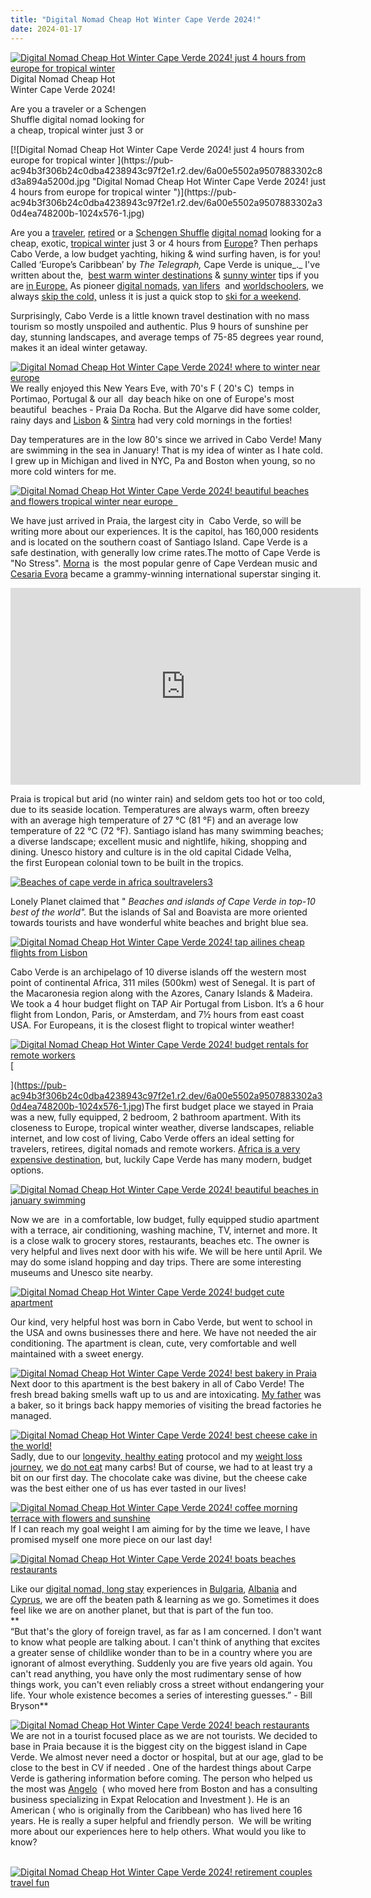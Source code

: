 ```yaml
---
title: "Digital Nomad Cheap Hot Winter Cape Verde 2024!"
date: 2024-01-17
---
```


[![Digital Nomad Cheap Hot Winter Cape Verde 2024! just 4 hours from europe for tropical winter ](https://pub-ac94b3f306b24c0dba4238943c97f2e1.r2.dev/6a00e5502a9507883302c8d3a824b8200b.jpg "Digital Nomad Cheap Hot Winter Cape Verde 2024! just 4 hours from europe for tropical winter ")](https://pub-ac94b3f306b24c0dba4238943c97f2e1.r2.dev/deb65fb59b9630f247e24ae700551dca-scaled.jpg)Digital Nomad Cheap Hot  
Winter Cape Verde 2024!  
  
Are you a traveler or a Schengen  
Shuffle digital nomad looking for  
a cheap, tropical winter just 3 or 

<!--more--> [![Digital Nomad Cheap Hot Winter Cape Verde 2024! just 4 hours from europe for tropical winter ](https://pub-ac94b3f306b24c0dba4238943c97f2e1.r2.dev/6a00e5502a9507883302c8d3a894a5200d.jpg "Digital Nomad Cheap Hot Winter Cape Verde 2024! just 4 hours from europe for tropical winter ")](https://pub-ac94b3f306b24c0dba4238943c97f2e1.r2.dev/6a00e5502a9507883302a30d4ea748200b-1024x576-1.jpg)  
Are you a [traveler](http://soultravelers3new.local/2021/10/ready-for-post-pandemic-boomer-empty-nest-travel-.html), [retired](http://soultravelers3new.local/2022/03/retirement-traveling-around-the-world.html) or a [Schengen Shuffle](http://soultravelers3new.local/2023/05/what-is-schengen-shuffle-travel-how-to-do-it.html) [digital nomad](http://soultravelers3new.local/2009/04/how-to-travel-the-world-as-a-digital-nomad-family.html) looking for a cheap, exotic, [tropical winter](http://soultravelers3new.local/2011/01/tropical-winter-home-in-penang-malaysia-location-indenpendent-digital-nomad-long-term-travel-tips-.html) just 3 or 4 hours from [Europe](http://soultravelers3new.local/2022/07/cheapest-way-to-travel-europe-budget-travel-must-read.html)? Then perhaps Cabo Verde, a low budget yachting, hiking & wind surfing haven, is for you! Called ‘Europe’s Caribbean’ by _The Telegraph,_ Cape Verde is unique_._ I've written about the,  [best warm winter destinations](http://soultravelers3new.local/2022/11/best-warm-winter-digital-nomad-destinations-.html) & [sunny winter](http://soultravelers3new.local/2023/12/top-8-warmest-winter-places-in-or-near-europe-for-digital-nomads-travel.html#more) tips if you are [in Europe.](http://soultravelers3new.local/2023/09/diy-luxury-glamping-near-barcelona-.html) As pioneer [digital nomads](http://soultravelers3new.local/2022/09/vacation-vs-full-time-travel-digital-nomad-lifestyle.html), [van lifers](http://soultravelers3new.local/2022/06/tiny-house-on-wheels-vintage-rv-remodel-.html#more)  and [worldschoolers](http://soultravelers3new.local/2013/01/world-school-education-at-its-best-.html), we always [skip the cold,](http://soultravelers3new.local/2013/02/winter-camping-in-europe.html) unless it is just a quick stop to [ski for a weekend](http://soultravelers3new.local/2012/12/skiing-in-southern-spain.html).  
  
Surprisingly, Cabo Verde is a little known travel destination with no mass tourism so mostly unspoiled and authentic. Plus 9 hours of sunshine per day, stunning landscapes, and average temps of 75-85 degrees year round, makes it an ideal winter getaway.    
  
[![Digital Nomad Cheap Hot Winter Cape Verde 2024! where to winter near europe ](https://pub-ac94b3f306b24c0dba4238943c97f2e1.r2.dev/6a00e5502a9507883302c8d3a82523200b.jpg "Digital Nomad Cheap Hot Winter Cape Verde 2024! where to winter near europe ")](https://pub-ac94b3f306b24c0dba4238943c97f2e1.r2.dev/6a00e5502a9507883302a30d4ea748200b-1024x576-1.jpg)  
We really enjoyed this New Years Eve, with 70's F ( 20's C)  temps in Portimao, Portugal & our all  day beach hike on one of Europe's most beautiful  beaches - Praia Da Rocha. But the Algarve did have some colder, rainy days and [Lisbon](http://soultravelers3new.local/2008/07/portuguese-day.html) & [Sintra](http://soultravelers3new.local/2008/07/scintillating-s.html) had very cold mornings in the forties!  
  
Day temperatures are in the low 80's since we arrived in Cabo Verde! Many are swimming in the sea in January! That is my idea of winter as I hate cold. I grew up in Michigan and lived in NYC, Pa and Boston when young, so no more cold winters for me. 

[![Digital Nomad Cheap Hot Winter Cape Verde 2024! beautiful beaches and flowers tropical winter near europe   ](https://pub-ac94b3f306b24c0dba4238943c97f2e1.r2.dev/6a00e5502a9507883302c8d3a894d8200d.jpg "Digital Nomad Cheap Hot Winter Cape Verde 2024! beautiful beaches and flowers tropical winter near europe   ")](https://pub-ac94b3f306b24c0dba4238943c97f2e1.r2.dev/6a00e5502a9507883302a30d4ea748200b-1024x576-1.jpg)

We have just arrived in Praia, the largest city in  Cabo Verde, so will be writing more about our experiences. It is the capitol, has 160,000 residents and is located on the southern coast of Santiago Island. Cape Verde is a safe destination, with generally low crime rates.The motto of Cape Verde is "No Stress". [Morna](https://www.youtube.com/watch?v=dwmVmOa_-qw) is  the most popular genre of Cape Verdean music and [Cesaria Evora](https://www.youtube.com/watch?v=3SVER-bHVgU) became a grammy-winning international superstar singing it. 

<iframe allow="accelerometer; autoplay; clipboard-write; encrypted-media; gyroscope; picture-in-picture; web-share" allowfullscreen frameborder="0" height="315" src="https://www.youtube.com/embed/qzGNLXVgc28?si=vqUiaSB1v1xbUsk3" title="YouTube video player" width="560"></iframe>

Praia is tropical but arid (no winter rain) and seldom gets too hot or too cold, due to its seaside location. Temperatures are always warm, often breezy with an average high temperature of 27 °C (81 °F) and an average low temperature of 22 °C (72 °F). Santiago island has many swimming beaches; a diverse landscape; excellent music and nightlife, hiking, shopping and dining. Unesco history and culture is in the old capital Cidade Velha, the first European colonial town to be built in the tropics.  
  
[![Beaches of cape verde in africa soultravelers3](https://pub-ac94b3f306b24c0dba4238943c97f2e1.r2.dev/6a00e5502a9507883302c8d3a48c59200c.jpg "Beaches of cape verde in africa soultravelers3")](https://pub-ac94b3f306b24c0dba4238943c97f2e1.r2.dev/6a00e5502a9507883302a30d4ea748200b-1024x576-1.jpg)  
  
Lonely Planet claimed that " _Beaches and islands of Cape Verde in top-10 best of the world"._ But the islands of Sal and Boavista are more oriented towards tourists and have wonderful white beaches and bright blue sea.

  
[![Digital Nomad Cheap Hot Winter Cape Verde 2024! tap ailines cheap flights from Lisbon](https://pub-ac94b3f306b24c0dba4238943c97f2e1.r2.dev/6a00e5502a9507883302c8d3a8954c200d.jpg "Digital Nomad Cheap Hot Winter Cape Verde 2024! tap ailines cheap flights from Lisbon")](https://pub-ac94b3f306b24c0dba4238943c97f2e1.r2.dev/6a00e5502a9507883302a30d4ea748200b-1024x576-1.jpg)

  
Cabo Verde is an archipelago of 10 diverse islands off the western most point of continental Africa, 311 miles (500km) west of Senegal. It is part of the Macaronesia region along with the Azores, Canary Islands & Madeira. We took a 4 hour budget flight on TAP Air Portugal from Lisbon. It’s a 6 hour flight from London, Paris, or Amsterdam, and 7½ hours from east coast USA. For Europeans, it is the closest flight to tropical winter weather!  
  
[](https://pub-ac94b3f306b24c0dba4238943c97f2e1.r2.dev/6a00e5502a9507883302a30d4ea748200b-1024x576-1.jpg)[![Digital Nomad Cheap Hot Winter Cape Verde 2024! budget rentals for remote workers ](https://pub-ac94b3f306b24c0dba4238943c97f2e1.r2.dev/6a00e5502a9507883302c8d3a82569200b.jpg "Digital Nomad Cheap Hot Winter Cape Verde 2024! budget rentals for remote workers ")](https://pub-ac94b3f306b24c0dba4238943c97f2e1.r2.dev/6a00e5502a9507883302a30d4ea748200b-1024x576-1.jpg)[  
  
](https://pub-ac94b3f306b24c0dba4238943c97f2e1.r2.dev/6a00e5502a9507883302a30d4ea748200b-1024x576-1.jpg)The first budget place we stayed in Praia was a new, fully equipped, 2 bedroom, 2 bathroom apartment. With its closeness to Europe, tropical winter weather, diverse landscapes, reliable internet, and low cost of living, Cabo Verde offers an ideal setting for travelers, retirees, digital nomads and remote workers. [Africa is a very expensive destination](https://theworldpursuit.com/traveling-africa-expensive/), but, luckily Cape Verde has many modern, budget options.  

[![Digital Nomad Cheap Hot Winter Cape Verde 2024! beautiful beaches in january swimming ](https://pub-ac94b3f306b24c0dba4238943c97f2e1.r2.dev/6a00e5502a9507883302c8d3a825c9200b.jpg "Digital Nomad Cheap Hot Winter Cape Verde 2024! beautiful beaches in january swimming ")](https://pub-ac94b3f306b24c0dba4238943c97f2e1.r2.dev/6a00e5502a9507883302a30d4ea748200b-1024x576-1.jpg)

Now we are  in a comfortable, low budget, fully equipped studio apartment with a terrace, air conditioning, washing machine, TV, internet and more. It is a close walk to grocery stores, restaurants, beaches etc. The owner is very helpful and lives next door with his wife. We will be here until April. We may do some island hopping and day trips. There are some interesting museums and Unesco site nearby. 

  
[![Digital Nomad Cheap Hot Winter Cape Verde 2024! budget cute apartment ](https://pub-ac94b3f306b24c0dba4238943c97f2e1.r2.dev/6a00e5502a9507883302c8d3a44465200c.jpg "Digital Nomad Cheap Hot Winter Cape Verde 2024! budget cute apartment ")](https://pub-ac94b3f306b24c0dba4238943c97f2e1.r2.dev/6a00e5502a9507883302a30d4ea748200b-1024x576-1.jpg)

Our kind, very helpful host was born in Cabo Verde, but went to school in the USA and owns businesses there and here. We have not needed the air conditioning. The apartment is clean, cute, very comfortable and well maintained with a sweet energy.   
  
[![Digital Nomad Cheap Hot Winter Cape Verde 2024! best bakery in Praia ](https://pub-ac94b3f306b24c0dba4238943c97f2e1.r2.dev/6a00e5502a9507883302c8d3a82637200b.jpg "Digital Nomad Cheap Hot Winter Cape Verde 2024! best bakery in Praia ")](https://pub-ac94b3f306b24c0dba4238943c97f2e1.r2.dev/6a00e5502a9507883302a30d4ea748200b-1024x576-1.jpg)  
Next door to this apartment is the best bakery in all of Cabo Verde! The fresh bread baking smells waft up to us and are intoxicating. [My father](http://soultravelers3new.local/2012/05/what-i-learned-from-my-father.html) was a baker, so it brings back happy memories of visiting the bread factories he managed.    
  
[![Digital Nomad Cheap Hot Winter Cape Verde 2024! best cheese cake in the world!](https://pub-ac94b3f306b24c0dba4238943c97f2e1.r2.dev/6a00e5502a9507883302c8d3a444ef200c.jpg "Digital Nomad Cheap Hot Winter Cape Verde 2024! best cheese cake in the world!")](https://pub-ac94b3f306b24c0dba4238943c97f2e1.r2.dev/6a00e5502a9507883302a30d4ea748200b-1024x576-1.jpg)  
Sadly, due to our [longevity, healthy eating](http://soultravelers3new.local/2022/06/my-weight-journey-down-135lbs-612-kilos.html) protocol and my [weight loss journey](http://soultravelers3new.local/2023/03/how-i-lost-170lbs77-kilos-at-70.html#more), we [do not eat](http://soultravelers3new.local/2023/03/health-benefits-of-sun-barefoot-beach-walk.html) many carbs! But of course, we had to at least try a bit on our first day. The chocolate cake was divine, but the cheese cake was the best either one of us has ever tasted in our lives!   
  
[![Digital Nomad Cheap Hot Winter Cape Verde 2024! coffee morning terrace with flowers and sunshine](https://pub-ac94b3f306b24c0dba4238943c97f2e1.r2.dev/6a00e5502a9507883302c8d3a82681200b.jpg "Digital Nomad Cheap Hot Winter Cape Verde 2024! coffee morning terrace with flowers and sunshine")](https://pub-ac94b3f306b24c0dba4238943c97f2e1.r2.dev/481a3b770627741a807caa677f7023a1-scaled.jpg)  
If I can reach my goal weight I am aiming for by the time we leave, I have promised myself one more piece on our last day!   
  
[![Digital Nomad Cheap Hot Winter Cape Verde 2024! boats beaches restaurants](https://pub-ac94b3f306b24c0dba4238943c97f2e1.r2.dev/6a00e5502a9507883302c8d3a446a1200c.jpg "Digital Nomad Cheap Hot Winter Cape Verde 2024! boats beaches restaurants")](https://pub-ac94b3f306b24c0dba4238943c97f2e1.r2.dev/6a00e5502a9507883302a30d4ea748200b-1024x576-1.jpg)  
  
Like our [digital nomad, long stay](http://soultravelers3new.local/2022/09/vacation-vs-full-time-travel-digital-nomad-lifestyle.html#more) experiences in [Bulgaria](http://soultravelers3new.local/2022/08/-europes-cheapest-digital-nomad-haven-bansko.html#more), [Albania](http://soultravelers3new.local/2023/11/meeting-a-rock-star-jazz-musician-traveling-.html) and [Cyprus](http://soultravelers3new.local/2023/02/larnaca-travel-tips-.html), we are off the beaten path & learning as we go. Sometimes it does feel like we are on another planet, but that is part of the fun too.   
**  
“But that's the glory of foreign travel, as far as I am concerned. I don't want to know what people are talking about. I can't think of anything that excites a greater sense of childlike wonder than to be in a country where you are ignorant of almost everything. Suddenly you are five years old again. You can't read anything, you have only the most rudimentary sense of how things work, you can't even reliably cross a street without endangering your life. Your whole existence becomes a series of interesting guesses.” - Bill Bryson**

  
  
[![Digital Nomad Cheap Hot Winter Cape Verde 2024! beach restaurants](https://pub-ac94b3f306b24c0dba4238943c97f2e1.r2.dev/6a00e5502a9507883302c8d3a446bb200c.jpg "Digital Nomad Cheap Hot Winter Cape Verde 2024! beach restaurants")](https://pub-ac94b3f306b24c0dba4238943c97f2e1.r2.dev/6a00e5502a9507883302a30d4ea748200b-1024x576-1.jpg)  
We are not in a tourist focused place as we are not tourists. We decided to base in Praia because it is the biggest city on the biggest island in Cape Verde. We almost never need a doctor or hospital, but at our age, glad to be close to the best in CV if needed . One of the hardest things about Carpe Verde is gathering information before coming. The person who helped us the most was [Angelo](https://www.expat.com/forum/profile.php?id=269596)  ( who moved here from Boston and has a consulting business specializing in Expat Relocation and Investment ). He is an American ( who is originally from the Caribbean) who has lived here 16 years. He is really a super helpful and friendly person.  We will be writing more about our experiences here to help others. What would you like to know?

[  
![Digital Nomad Cheap Hot Winter Cape Verde 2024! retirement couples travel fun](https://pub-ac94b3f306b24c0dba4238943c97f2e1.r2.dev/6a00e5502a9507883302c8d3a836d1200b-500wi.jpg "Digital Nomad Cheap Hot Winter Cape Verde 2024! retirement couples travel fun")](https://pub-ac94b3f306b24c0dba4238943c97f2e1.r2.dev/5d6593ac581d4a6107fba7ab0fc049c3-scaled.jpg)
